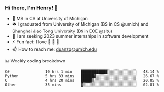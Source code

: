 <!-- ![](https://komarev.com/ghpvc/?username=zlzq-duanzq)

![Henry Duan's GitHub stats](https://github-readme-stats.vercel.app/api?username=zlzq-duanzq&show_icons=true)

![trophy](https://github-profile-trophy.vercel.app/?username=zlzq-duanzq&column=7)

[![Top Langs](https://github-readme-stats.vercel.app/api/top-langs/?username=zlzq-duanzq&layout=compact)](https://github.com/zlzq-duanzq/github-readme-stats)

<img align="center" src="https://github-readme-streak-stats.herokuapp.com?user=zlzq-duanzq&hide_border=true&date_format=M%20j%5B%2C%20Y%5D&ring=7EDDCF&fire=7EDDCF" /> -->

### Hi there, I'm Henry! 👋

- 🔭 MS in CS at University of Michigan
- ☘️ I graduated from University of Michigan (BS in CS @umich) and Shanghai Jiao Tong University (BS in ECE @situ)
- 🤖 I am seeking 2023 summer internships in software development
- ⚡ Fun fact: I love 📸 🏓 🍜
- 📫 How to reach me: [duanzq@umich.edu](mailto:duanzq@umich.edu)

📊 Weekly coding breakdown
<!--START_SECTION:waka-->

```text
C#                10 hrs 1 min    ████████████░░░░░░░░░░░░░   48.14 %
Python            5 hrs 33 mins   ██████▓░░░░░░░░░░░░░░░░░░   26.67 %
C                 4 hrs 20 mins   █████▒░░░░░░░░░░░░░░░░░░░   20.85 %
Other             35 mins         ▓░░░░░░░░░░░░░░░░░░░░░░░░   02.81 %
```

<!--END_SECTION:waka-->
